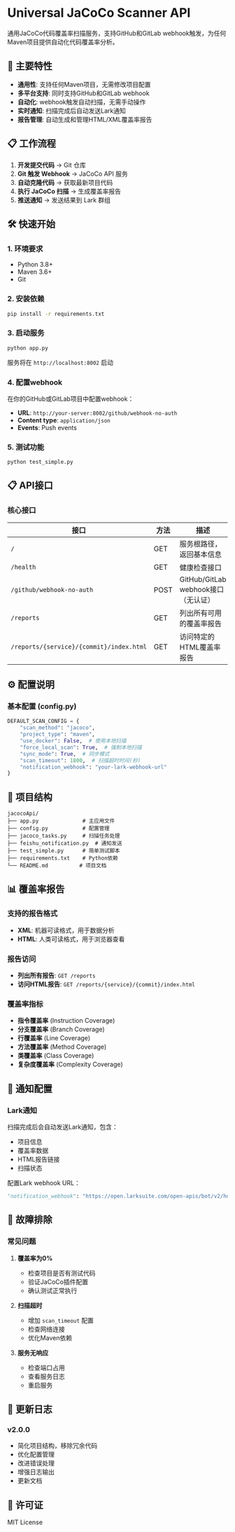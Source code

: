 # Universal JaCoCo Scanner API

通用JaCoCo代码覆盖率扫描服务，支持GitHub和GitLab webhook触发，为任何Maven项目提供自动化代码覆盖率分析。

## 🚀 主要特性

- **通用性**: 支持任何Maven项目，无需修改项目配置
- **多平台支持**: 同时支持GitHub和GitLab webhook
- **自动化**: webhook触发自动扫描，无需手动操作
- **实时通知**: 扫描完成后自动发送Lark通知
- **报告管理**: 自动生成和管理HTML/XML覆盖率报告

## 📋 工作流程

1. **开发提交代码** → Git 仓库
2. **Git 触发 Webhook** → JaCoCo API 服务
3. **自动克隆代码** → 获取最新项目代码
4. **执行 JaCoCo 扫描** → 生成覆盖率报告
5. **推送通知** → 发送结果到 Lark 群组

## 🛠️ 快速开始

### 1. 环境要求

- Python 3.8+
- Maven 3.6+
- Git

### 2. 安装依赖

```bash
pip install -r requirements.txt
```

### 3. 启动服务

```bash
python app.py
```

服务将在 `http://localhost:8002` 启动

### 4. 配置webhook

在你的GitHub或GitLab项目中配置webhook：

- **URL**: `http://your-server:8002/github/webhook-no-auth`
- **Content type**: `application/json`
- **Events**: Push events

### 5. 测试功能

```bash
python test_simple.py
```

## 📋 API接口

### 核心接口

| 接口 | 方法 | 描述 |
|------|------|------|
| `/` | GET | 服务根路径，返回基本信息 |
| `/health` | GET | 健康检查接口 |
| `/github/webhook-no-auth` | POST | GitHub/GitLab webhook接口（无认证） |
| `/reports` | GET | 列出所有可用的覆盖率报告 |
| `/reports/{service}/{commit}/index.html` | GET | 访问特定的HTML覆盖率报告 |

## ⚙️ 配置说明

### 基本配置 (config.py)

```python
DEFAULT_SCAN_CONFIG = {
    "scan_method": "jacoco",
    "project_type": "maven",
    "use_docker": False,  # 使用本地扫描
    "force_local_scan": True,  # 强制本地扫描
    "sync_mode": True,  # 同步模式
    "scan_timeout": 1800,  # 扫描超时时间(秒)
    "notification_webhook": "your-lark-webhook-url"
}
```

## 🔧 项目结构

```
jacocoApi/
├── app.py              # 主应用文件
├── config.py           # 配置管理
├── jacoco_tasks.py     # 扫描任务处理
├── feishu_notification.py  # 通知发送
├── test_simple.py      # 简单测试脚本
├── requirements.txt    # Python依赖
└── README.md          # 项目文档
```

## 📊 覆盖率报告

### 支持的报告格式

- **XML**: 机器可读格式，用于数据分析
- **HTML**: 人类可读格式，用于浏览器查看

### 报告访问

- **列出所有报告**: `GET /reports`
- **访问HTML报告**: `GET /reports/{service}/{commit}/index.html`

### 覆盖率指标

- **指令覆盖率** (Instruction Coverage)
- **分支覆盖率** (Branch Coverage)
- **行覆盖率** (Line Coverage)
- **方法覆盖率** (Method Coverage)
- **类覆盖率** (Class Coverage)
- **复杂度覆盖率** (Complexity Coverage)

## 🔔 通知配置

### Lark通知

扫描完成后会自动发送Lark通知，包含：

- 项目信息
- 覆盖率数据
- HTML报告链接
- 扫描状态

配置Lark webhook URL：

```python
"notification_webhook": "https://open.larksuite.com/open-apis/bot/v2/hook/your-webhook-id"
```

## 🐛 故障排除

### 常见问题

1. **覆盖率为0%**
   - 检查项目是否有测试代码
   - 验证JaCoCo插件配置
   - 确认测试正常执行

2. **扫描超时**
   - 增加 `scan_timeout` 配置
   - 检查网络连接
   - 优化Maven依赖

3. **服务无响应**
   - 检查端口占用
   - 查看服务日志
   - 重启服务

## 📝 更新日志

### v2.0.0
- 简化项目结构，移除冗余代码
- 优化配置管理
- 改进错误处理
- 增强日志输出
- 更新文档

## 📄 许可证

MIT License
